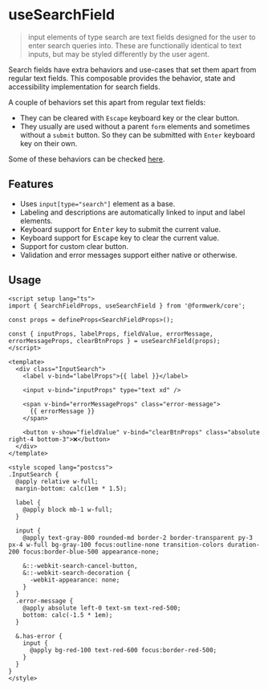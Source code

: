 # useSearchField

> input elements of type search are text fields designed for the user to enter search queries into. These are functionally identical to text inputs, but may be styled differently by the user agent.

Search fields have extra behaviors and use-cases that set them apart from regular text fields. This composable provides the behavior, state and accessibility implementation for search fields.

A couple of behaviors set this apart from regular text fields:

- They can be cleared with `Escape` keyboard key or the clear button.
- They usually are used without a parent `form` elements and sometimes without a `submit` button. So they can be submitted with `Enter` keyboard key on their own.

Some of these behaviors can be checked [here](https://developer.mozilla.org/en-US/docs/Web/HTML/Element/input/search#differences_between_search_and_text_types).

## Features

- Uses `input[type="search"]` element as a base.
- Labeling and descriptions are automatically linked to input and label elements.
- Keyboard support for <kbd>Enter</kbd> key to submit the current value.
- Keyboard support for <kbd>Escape</kbd> key to clear the current value.
- Support for custom clear button.
- Validation and error messages support either native or otherwise.

## Usage

```vue
<script setup lang="ts">
import { SearchFieldProps, useSearchField } from '@formwerk/core';

const props = defineProps<SearchFieldProps>();

const { inputProps, labelProps, fieldValue, errorMessage, errorMessageProps, clearBtnProps } = useSearchField(props);
</script>

<template>
  <div class="InputSearch">
    <label v-bind="labelProps">{{ label }}</label>

    <input v-bind="inputProps" type="text xd" />

    <span v-bind="errorMessageProps" class="error-message">
      {{ errorMessage }}
    </span>

    <button v-show="fieldValue" v-bind="clearBtnProps" class="absolute right-4 bottom-3">❌</button>
  </div>
</template>

<style scoped lang="postcss">
.InputSearch {
  @apply relative w-full;
  margin-bottom: calc(1em * 1.5);

  label {
    @apply block mb-1 w-full;
  }

  input {
    @apply text-gray-800 rounded-md border-2 border-transparent py-3 px-4 w-full bg-gray-100 focus:outline-none transition-colors duration-200 focus:border-blue-500 appearance-none;

    &::-webkit-search-cancel-button,
    &::-webkit-search-decoration {
      -webkit-appearance: none;
    }
  }
  .error-message {
    @apply absolute left-0 text-sm text-red-500;
    bottom: calc(-1.5 * 1em);
  }

  &.has-error {
    input {
      @apply bg-red-100 text-red-600 focus:border-red-500;
    }
  }
}
</style>
```
